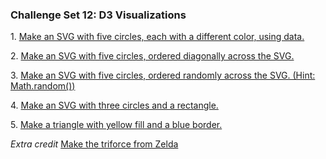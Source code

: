 ### Challenge Set 12: D3 Visualizations

1\. [Make an SVG with five circles, each with a different color, using data.](http://htmlpreview.github.io/?https://github.com/emw1687/metis_projects/challenges/challenges_set_12_1_eva.html)

2\. [Make an SVG with five circles, ordered diagonally across the SVG.](http://htmlpreview.github.io/?https://github.com/emw1687/metis_projects/challenges/challenges_set_12_2_eva.html)

3\. [Make an SVG with five circles, ordered randomly across the SVG. (Hint: Math.random())](http://htmlpreview.github.io/?https://github.com/emw1687/metis_projects/challenges/challenges_set_12_3_eva.html)

4\. [Make an SVG with three circles and a rectangle.](http://htmlpreview.github.io/?https://github.com/emw1687/metis_projects/challenges/challenges_set_12_4_eva.html)

5\. [Make a triangle with yellow fill and a blue border.](http://htmlpreview.github.io/?https://github.com/emw1687/metis_projects/challenges/challenges_set_12_5_eva.html)

_Extra credit_
[Make the triforce from Zelda](http://htmlpreview.github.io/?https://github.com/emw1687/metis_projects/challenges/challenges_set_12_extra_eva.html)

